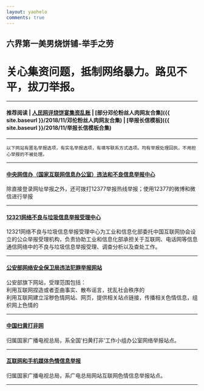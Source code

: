 ```yaml
---
layout: yaohelo
comments: true
---
```


## 六界第一美男烧饼铺-举手之劳
# 关心集资问题，抵制网络暴力。路见不平，拔刀举报。

---
#### 推荐阅读 | <a target="_blank" href="http://media.people.com.cn/n1/2018/0912/c40606-30287336.html">人民网评烧饼宴集资乱账</a> | [部分邓伦粉丝人肉网友合集]({{ site.baseurl }}/2018/11/邓伦粉丝人肉网友合集) | [举报长信模板]({{ site.baseurl }}/2018/11/举报长信模板合集)
---

    以下网站有匿名举报选项，有实名举报选项，有填写联系方式选项。均有举报处理回执，不用担心举报的不被处理。

---

####  <a target="_blank" href="http://t.cn/R0eItOM">中央网信办（国家互联网信息办公室）违法和不良信息举报中心</a>  
除直接登录网址举报之外，还可拨打12377举报热线举报；使用12377的微博和微信进行举报 

---

####  <a target="_blank" href="http://t.cn/RfXu7bc">12321网络不良与垃圾信息举报受理中心</a>  
12321网络不良与垃圾信息举报受理中心为工业和信息化部委托中国互联网协会设立的公众举报受理机构，负责协助工业和信息化部承担关于互联网、电话网等信息通信网络中的不良与垃圾信息举报受理、调查分析以及查处工作。 

---

#### <a target="_blank" href="http://t.cn/h61oH">公安部网络安全保卫局违法犯罪举报网站</a>  
公安部旗下网站，受理范围包括：    
利用互联网捏造或者歪曲事实、散布谣言，扰乱社会秩序的  
利用互联网建立淫秽色情网站、网页，提供相关站点链接，传播相关色情信息，组织网上色情的

---

#### <a target="_blank" href="http://t.cn/zYEzWFr">中国扫黄打非网</a>  
归属国家广播电视总局，系全国'扫黄打非'工作小组办公室网络举报站点。 

---

#### <a target="_blank" href="http://t.cn/RKccT7T">互联网和手机媒体色情信息举报</a>  
归属国家广播电视总局，系广电总局网站互联网色情信息举报站点。 

---
